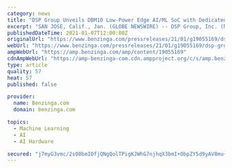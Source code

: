 ```yaml
---
category: news
title: "DSP Group Unveils DBM10 Low-Power Edge AI/ML SoC with Dedicated Neural Network Inference Processor"
excerpt: "SAN JOSE, Calif., Jan. (GLOBE NEWSWIRE) -- DSP Group, Inc. (NASDAQ:DSPG), a leading global provider of wireless and voice-processing chipset solutions for"
publishedDateTime: 2021-01-07T12:00:00Z
originalUrl: "https://www.benzinga.com/pressreleases/21/01/g19055169/dsp-group-unveils-dbm10-low-power-edge-aiml-soc-with-dedicated-neural-network-inference-processor"
webUrl: "https://www.benzinga.com/pressreleases/21/01/g19055169/dsp-group-unveils-dbm10-low-power-edge-aiml-soc-with-dedicated-neural-network-inference-processor"
ampWebUrl: "https://amp.benzinga.com/amp/content/19055169"
cdnAmpWebUrl: "https://amp-benzinga-com.cdn.ampproject.org/c/s/amp.benzinga.com/amp/content/19055169"
type: article
quality: 57
heat: 57
published: false

provider:
  name: Benzinga.com
  domain: benzinga.com

topics:
  - Machine Learning
  - AI
  - AI Hardware

secured: "j7myG3vmc/2s00bmIOfjQNgQolTPigKJWhG7njhqX3bmI+ObpZY5d9yAV8mu+Fm5pCvFgglmssS/3Qy+oatXSYHUuO+xaROAuzM6gf5S3/T3RUKbE+178V4/Dk7upCT7jluym4cloCC3+35qTLlkwddtZ4n0Z7cQS58+kQvovXqhj00YQWLJALehXe0Y64vBzr+9ht4FXYpQf3PfcVKWbybdDL47OUlK1AbpaL6lotqUzazZmPfwUn6eqZcVktZdqv4oT+5hAIac9baJxIZ8KMJw/Cf1GLTKDpebPkvE5Pa0iAt3HacDARCiTbn94lR0v/mBnx1J21Rpi2YHPkwBG5q76pkoACKqhwFHIwEX2Rc=;OFx7L7VzPGodTKOezS94fg=="
---
```


